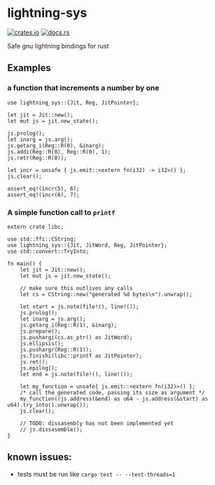 # lightning-sys

[![crates.io](https://img.shields.io/crates/v/lightning-sys.svg)](https://crates.io/crates/lightning-sys)
[![docs.rs](https://docs.rs/bindgen/lightning-sys.svg)](https://docs.rs/lightning-sys/)

Safe gnu lightning bindings for rust

## Examples

### a function that increments a number by one
```
use lightning_sys::{Jit, Reg, JitPointer};

let jit = Jit::new();
let mut js = jit.new_state();

js.prolog();
let inarg = js.arg();
js.getarg_i(Reg::R(0), &inarg);
js.addi(Reg::R(0), Reg::R(0), 1);
js.retr(Reg::R(0));

let incr = unsafe { js.emit::<extern fn(i32) -> i32>() };
js.clear();

assert_eq!(incr(5), 6);
assert_eq!(incr(6), 7);

```

### A simple function call to `printf`
```
extern crate libc;

use std::ffi::CString;
use lightning_sys::{Jit, JitWord, Reg, JitPointer};
use std::convert::TryInto;

fn main() {
    let jit = Jit::new();
    let mut js = jit.new_state();

    // make sure this outlives any calls
    let cs = CString::new("generated %d bytes\n").unwrap();

    let start = js.note(file!(), line!());
    js.prolog();
    let inarg = js.arg();
    js.getarg_i(Reg::R(1), &inarg);
    js.prepare();
    js.pushargi(cs.as_ptr() as JitWord);
    js.ellipsis();
    js.pushargr(Reg::R(1));
    js.finishi(libc::printf as JitPointer);
    js.ret();
    js.epilog();
    let end = js.note(file!(), line!());

    let my_function = unsafe{ js.emit::<extern fn(i32)>() };
    /* call the generated code, passing its size as argument */
    my_function((js.address(&end) as u64 - js.address(&start) as u64).try_into().unwrap());
    js.clear();

    // TODO: dissasembly has not been implemented yet
    // js.dissasemble();
}

```

## known issues:

- tests must be run like `cargo test -- --test-threads=1`

